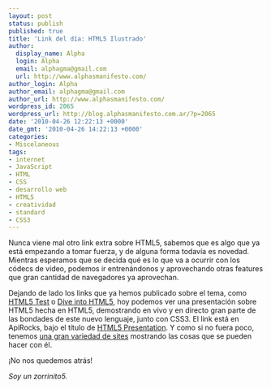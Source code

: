 ```yaml
---
layout: post
status: publish
published: true
title: 'Link del día: HTML5 Ilustrado'
author:
  display_name: Alpha
  login: Alpha
  email: alphagma@gmail.com
  url: http://www.alphasmanifesto.com/
author_login: Alpha
author_email: alphagma@gmail.com
author_url: http://www.alphasmanifesto.com/
wordpress_id: 2065
wordpress_url: http://blog.alphasmanifesto.com.ar/?p=2065
date: '2010-04-26 12:22:13 +0000'
date_gmt: '2010-04-26 14:22:13 +0000'
categories:
- Miscelaneous
tags:
- internet
- JavaScript
- HTML
- CSS
- desarrollo web
- HTML5
- creatividad
- standard
- CSS3
---
```


Nunca viene mal otro link extra sobre HTML5, sabemos que es algo que ya está empezando a tomar fuerza, y de alguna forma todavía es novedad. Mientras esperamos que se decida qué es lo que va a ocurrir con los códecs de video, podemos ir entrenándonos y aprovechando otras features que gran cantidad de navegadores ya aprovechan.

Dejando de lado los links que ya hemos publicado sobre el tema, como [HTML5 Test](https://blog.alphasmanifesto.com.ar/2010/04/19/link-del-dia-html5-test/) o [Dive into HTML5](https://blog.alphasmanifesto.com.ar/2010/02/02/link-del-dia-sumergiendonos-en-html5/), hoy podemos ver una presentación sobre HTML5 hecha en HTML5, demostrando en vivo y en directo gran parte de las bondades de este nuevo lenguaje, junto con CSS3. El link está en ApiRocks, bajo el título de [HTML5 Presentation](http://apirocks.com/html5/html5.html). Y como si no fuera poco, tenemos [una gran variedad de sites](http://devsnippets.com/article/designing-with-html5-css3.html) mostrando las cosas que se pueden hacer con él.

¡No nos quedemos atrás!

_Soy un zorrinito5._
